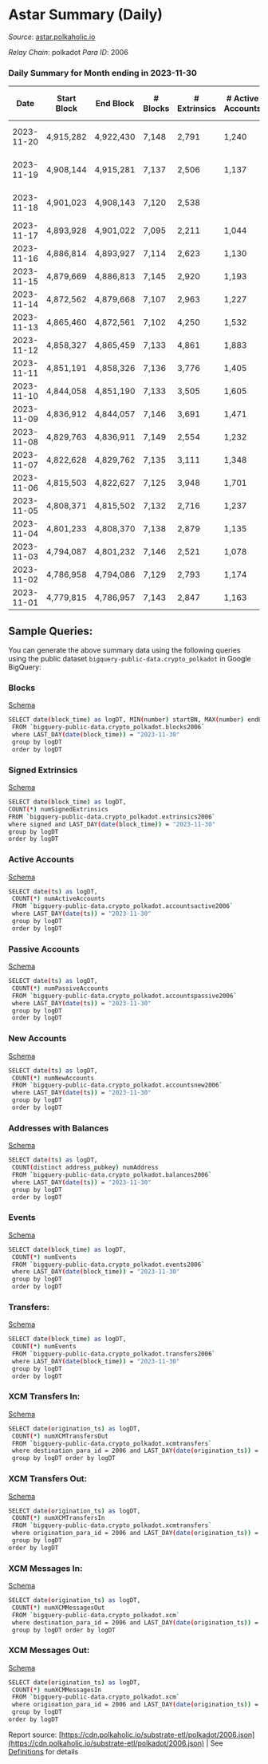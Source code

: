 # Astar Summary (Daily)

_Source_: [astar.polkaholic.io](https://astar.polkaholic.io)

*Relay Chain*: polkadot
*Para ID*: 2006



### Daily Summary for Month ending in 2023-11-30


| Date    | Start Block | End Block | # Blocks | # Extrinsics | # Active Accounts | # Passive Accounts | # New Accounts | # Addresses | # Events  | # Transfers ($USD) | # XCM Transfers In ($USD) | # XCM Transfers Out ($USD) | # XCM In | # XCM Out | Issues |
|---------|-------------|-----------|----------|--------------|-------------------|--------------------|----------------|-------------|-----------|--------------------|---------------------------|----------------------------|----------|-----------|--------|
| 2023-11-20 | 4,915,282 | 4,922,430 | 7,148 | 2,791 | 1,240 | 1,390 | 799 | 584,106 | 529,127 | 14,681 ($48,808,296.09) | 46 ($28,413.14) | 19 ($14,829.52) | 67 | 38 | 1 missing (0.01%) |
| 2023-11-19 | 4,908,144 | 4,915,281 | 7,137 | 2,506 | 1,137 | 1,599 |  | 583,328 | 447,822 | 15,299 ($37,343,325.93) | 33 ($37,908.81) | 39 ($10,202.66) | 87 | 91 | 1 missing (0.01%) |
| 2023-11-18 | 4,901,023 | 4,908,143 | 7,120 | 2,538 |  |  |  |  | 457,212 | 15,156 ($24,765,124.32) | 17 ($8,694.27) | 34 ($35,532.05) | 64 | 106 | 1 missing (0.01%) |
| 2023-11-17 | 4,893,928 | 4,901,022 | 7,095 | 2,211 | 1,044 | 1,791 | 706 | 581,694 | 440,702 | 15,705 ($25,964,675.83) | 34 ($10,942.23) | 30 ($48,741.52) | 118 | 90 |  |
| 2023-11-16 | 4,886,814 | 4,893,927 | 7,114 | 2,623 | 1,130 | 1,506 | 657 | 581,005 | 484,032 | 15,987 ($27,527,955.01) | 40 ($36,434.07) | 38 ($70,559.35) | 106 | 134 |  |
| 2023-11-15 | 4,879,669 | 4,886,813 | 7,145 | 2,920 | 1,193 | 1,266 | 658 | 580,362 | 489,924 | 15,631 ($5,972,045.38) | 30 ($18,065.65) | 32 ($31,555.74) | 36 | 56 |  |
| 2023-11-14 | 4,872,562 | 4,879,668 | 7,107 | 2,963 | 1,227 | 1,471 | 781 | 579,716 | 619,675 | 20,175 ($6,880,878.79) | 87 ($83,281.69) | 74 ($81,200.19) | 123 | 95 |  |
| 2023-11-13 | 4,865,460 | 4,872,561 | 7,102 | 4,250 | 1,532 | 1,458 | 741 | 578,948 | 710,187 | 22,799 ($38,874,928.34) | 61 ($70,771.27) | 77 ($136,863.34) | 77 | 121 |  |
| 2023-11-12 | 4,858,327 | 4,865,459 | 7,133 | 4,861 | 1,883 | 1,885 |  | 578,227 | 822,682 | 26,775 ($14,516,016.47) | 59 ($178,991.85) | 50 ($132,905.37) | 149 | 112 |  |
| 2023-11-11 | 4,851,191 | 4,858,326 | 7,136 | 3,776 | 1,405 | 1,692 | 1,022 | 577,201 | 637,658 | 20,923 ($10,835,556.26) | 32 ($66,826.02) | 30 ($39,677.21) | 67 | 67 |  |
| 2023-11-10 | 4,844,058 | 4,851,190 | 7,133 | 3,505 | 1,605 | 1,646 | 605 | 576,197 | 546,025 | 18,077 ($7,761,224.68) | 27 ($63,131.26) | 27 ($18,165.87) | 42 | 38 |  |
| 2023-11-09 | 4,836,912 | 4,844,057 | 7,146 | 3,691 | 1,471 | 1,341 | 630 | 575,624 | 673,442 | 21,927 ($8,711,738.31) | 53 ($145,281.34) | 36 ($117,437.55) | 88 | 72 |  |
| 2023-11-08 | 4,829,763 | 4,836,911 | 7,149 | 2,554 | 1,232 | 1,223 | 691 | 575,018 | 482,395 | 16,494 ($3,754,070.01) | 34 ($48,783.02) | 27 ($16,429.42) | 55 | 42 |  |
| 2023-11-07 | 4,822,628 | 4,829,762 | 7,135 | 3,111 | 1,348 | 1,622 | 803 | 574,337 | 647,628 | 20,847 ($11,407,741.20) | 47 ($36,490.09) | 47 ($39,907.51) | 70 | 96 |  |
| 2023-11-06 | 4,815,503 | 4,822,627 | 7,125 | 3,948 | 1,701 | 1,707 | 795 | 573,556 | 649,096 | 21,159 ($9,634,787.96) | 65 ($115,257.54) | 15 ($16,988.67) | 116 | 59 |  |
| 2023-11-05 | 4,808,371 | 4,815,502 | 7,132 | 2,716 | 1,237 | 1,568 | 999 | 572,779 | 474,400 | 13,332 ($1,678,243.95) | 33 ($21,873.14) | 9 ($170.28) | 46 | 38 |  |
| 2023-11-04 | 4,801,233 | 4,808,370 | 7,138 | 2,879 | 1,135 | 2,113 | 1,111 | 571,787 | 433,070 | 14,256 ($3,400,870.18) | 31 ($11,607.64) | 15 ($2,720.04) | 50 | 52 |  |
| 2023-11-03 | 4,794,087 | 4,801,232 | 7,146 | 2,521 | 1,078 | 2,416 | 1,255 | 570,689 | 409,401 | 14,555 ($2,320,288.84) | 23 ($19,192.91) | 15 ($9,092.51) | 36 | 49 |  |
| 2023-11-02 | 4,786,958 | 4,794,086 | 7,129 | 2,793 | 1,174 | 1,405 | 892 | 569,460 | 444,122 | 14,326 ($9,488,722.96) | 29 ($20,852.10) | 26 ($5,080.75) | 52 | 86 |  |
| 2023-11-01 | 4,779,815 | 4,786,957 | 7,143 | 2,847 | 1,163 | 1,599 | 705 | 568,584 | 472,569 | 17,948 ($3,445,019.42) | 35 ($46,094.25) | 21 ($20,087.33) | 65 | 57 |  |

## Sample Queries:
You can generate the above summary data using the following queries using the public dataset `bigquery-public-data.crypto_polkadot` in Google BigQuery:


### Blocks 

[Schema](https://github.com/colorfulnotion/substrate-etl/blob/main/schema/blocks.json)

```bash
SELECT date(block_time) as logDT, MIN(number) startBN, MAX(number) endBN, COUNT(*) numBlocks 
 FROM `bigquery-public-data.crypto_polkadot.blocks2006`  
 where LAST_DAY(date(block_time)) = "2023-11-30" 
 group by logDT 
 order by logDT
```

### Signed Extrinsics 

[Schema](https://github.com/colorfulnotion/substrate-etl/blob/main/schema/extrinsics.json)

```bash
SELECT date(block_time) as logDT, 
COUNT(*) numSignedExtrinsics 
FROM `bigquery-public-data.crypto_polkadot.extrinsics2006`  
where signed and LAST_DAY(date(block_time)) = "2023-11-30" 
group by logDT 
order by logDT
```

### Active Accounts 

[Schema](https://github.com/colorfulnotion/substrate-etl/blob/main/schema/accountsactive.json)

```bash
SELECT date(ts) as logDT, 
 COUNT(*) numActiveAccounts 
 FROM `bigquery-public-data.crypto_polkadot.accountsactive2006` 
 where LAST_DAY(date(ts)) = "2023-11-30" 
 group by logDT 
 order by logDT
```

### Passive Accounts 

[Schema](https://github.com/colorfulnotion/substrate-etl/blob/main/schema/accountspassive.json)

```bash
SELECT date(ts) as logDT, 
 COUNT(*) numPassiveAccounts 
 FROM `bigquery-public-data.crypto_polkadot.accountspassive2006` 
 where LAST_DAY(date(ts)) = "2023-11-30" 
 group by logDT 
 order by logDT
```

### New Accounts 

[Schema](https://github.com/colorfulnotion/substrate-etl/blob/main/schema/accountsnew.json)

```bash
SELECT date(ts) as logDT, 
 COUNT(*) numNewAccounts 
 FROM `bigquery-public-data.crypto_polkadot.accountsnew2006` 
 where LAST_DAY(date(ts)) = "2023-11-30" 
 group by logDT
 order by logDT
```

### Addresses with Balances 

[Schema](https://github.com/colorfulnotion/substrate-etl/blob/main/schema/balances.json)

```bash
SELECT date(ts) as logDT,
 COUNT(distinct address_pubkey) numAddress 
 FROM `bigquery-public-data.crypto_polkadot.balances2006` 
 where LAST_DAY(date(ts)) = "2023-11-30" 
 group by logDT 
 order by logDT
```

### Events 

[Schema](https://github.com/colorfulnotion/substrate-etl/blob/main/schema/events.json)

```bash
SELECT date(block_time) as logDT, 
 COUNT(*) numEvents 
 FROM `bigquery-public-data.crypto_polkadot.events2006` 
 where LAST_DAY(date(block_time)) = "2023-11-30" 
 group by logDT 
 order by logDT
```

### Transfers:

[Schema](https://github.com/colorfulnotion/substrate-etl/blob/main/schema/transfers.json)

```bash
SELECT date(block_time) as logDT, 
 COUNT(*) numEvents 
 FROM `bigquery-public-data.crypto_polkadot.transfers2006` 
 where LAST_DAY(date(block_time)) = "2023-11-30" 
 group by logDT 
 order by logDT
```

### XCM Transfers In: 

[Schema](https://github.com/colorfulnotion/substrate-etl/blob/main/schema/xcmtransfers.json)

```bash
SELECT date(origination_ts) as logDT, 
 COUNT(*) numXCMTransfersOut 
 FROM `bigquery-public-data.crypto_polkadot.xcmtransfers` 
 where destination_para_id = 2006 and LAST_DAY(date(origination_ts)) = "2023-11-30" 
 group by logDT order by logDT
```

### XCM Transfers Out: 

[Schema](https://github.com/colorfulnotion/substrate-etl/blob/main/schema/xcmtransfers.json)

```bash
SELECT date(origination_ts) as logDT, 
 COUNT(*) numXCMTransfersIn 
 FROM `bigquery-public-data.crypto_polkadot.xcmtransfers` 
 where origination_para_id = 2006 and LAST_DAY(date(origination_ts)) = "2023-11-30" 
 group by logDT 
order by logDT
```

### XCM Messages In: 

[Schema](https://github.com/colorfulnotion/substrate-etl/blob/main/schema/xcm.json)

```bash
SELECT date(origination_ts) as logDT, 
 COUNT(*) numXCMMessagesOut 
 FROM `bigquery-public-data.crypto_polkadot.xcm` 
 where destination_para_id = 2006 and LAST_DAY(date(origination_ts)) = "2023-11-30" 
 group by logDT order by logDT
```

### XCM Messages Out: 

[Schema](https://github.com/colorfulnotion/substrate-etl/blob/main/schema/xcm.json)

```bash
SELECT date(origination_ts) as logDT, 
 COUNT(*) numXCMMessagesIn 
 FROM `bigquery-public-data.crypto_polkadot.xcm` 
 where origination_para_id = 2006 and LAST_DAY(date(origination_ts)) = "2023-11-30" 
 group by logDT 
order by logDT
```


Report source: [https://cdn.polkaholic.io/substrate-etl/polkadot/2006.json](https://cdn.polkaholic.io/substrate-etl/polkadot/2006.json) | See [Definitions](/DEFINITIONS.md) for details
